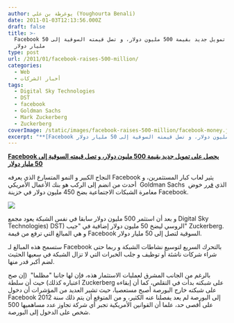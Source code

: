 ```yaml
---
author: يوغرطة بن علي (Youghourta Benali)
date: 2011-01-03T12:13:56.000Z
draft: false
title: >-
  Facebook يحصل على تمويل جديد بقيمة 500 مليون دولار، و تصل قيمته السوقية إلى 50
  مليار دولار 
type: post
url: /2011/01/facebook-raises-500-million/
categories:
  - Web
  - أخبار الشركات
tags:
  - Digital Sky Technologies
  - DST
  - facebook
  - Goldman Sachs
  - Mark Zuckerberg
  - Zuckerberg
coverImage: /static/images/facebook-raises-500-million/facebook-money.jpg
excerpt: "**[Facebook يحصل على تمويل جديد بقيمة 500 مليون دولار، و تصل قيمته السوقية إلى 50 مليار دولار](https://www.it-scoop.com/2011/01/facebook-raises-500-million)**\n\nالنجاح الكبير و النمو المتسارع الذي يعرفه Facebook يثير لعاب كبار المستثمرين، و أحدث من انضم إلى الركب هو بنك الأعمال الأمريكي \_Goldman Sachs\_"
---
```

**[Facebook يحصل على تمويل جديد بقيمة 500 مليون دولار، و تصل قيمته السوقية إلى 50 مليار دولار](https://www.it-scoop.com/2011/01/facebook-raises-500-million)**

النجاح الكبير و النمو المتسارع الذي يعرفه Facebook يثير لعاب كبار المستثمرين، و أحدث من انضم إلى الركب هو بنك الأعمال الأمريكي  Goldman Sachs  الذي [قرر](http://mashable.com/2011/01/03/facebook-raises-500-million-now-worth-50-billion-report/) خوض مغامرة الشبكات الاجتماعية بضخ 450 مليون دولار في خزينة Facebook.

![](/static/images/facebook-raises-500-million/facebook-money.jpg)

و بعد أن استثمر 500 مليون دولار سابقا في نفس الشبكة يعود مجمع Digital Sky Technologies) DST) الروسي ليضخ 50 مليون دولار إضافية في "جيب" Zuckerberg. و هي المبالغ التي ترفع من قيمة Facebook السوقية لتصل إلى 50 مليار دولار.

ستسمح هذه المبالغ لـ Facebook بالتحرك السريع لتوسيع نشاطات الشبكة و ربما حتى شراء شركات ناشئة أو توظيف و جلب الخبرات التي لا تزال الشبكة في سعيها الحثيث لضم أكبر قدر منها.

بالرغم من الجانب المشرق لعمليات الاستثمار هذه، فإن لها جانبا "مظلما"  (إن صح اعتباره كذلك) حيث أن سلطة Zuckerberg على شبكته بدأت في التقلص، كما أن إبقاءه على شبكته خارج البورصة أصبح مستعصيا، حيث تشير العديد من المؤشرات أن دخول Facebook إلى البورصة لم يعد يفصلنا عنه الكثير، و من المتوقع أن يتم ذلك سنة 2012 على أقصى حد، علما أن القوانين الأمريكية تجبر أي شركة تجاوز عدد مساهميها 500 شخص على الدخول إلى البورصة.
